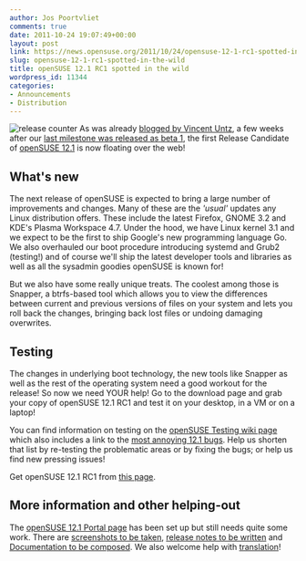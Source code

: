 ```yaml
---
author: Jos Poortvliet
comments: true
date: 2011-10-24 19:07:49+00:00
layout: post
link: https://news.opensuse.org/2011/10/24/opensuse-12-1-rc1-spotted-in-the-wild/
slug: opensuse-12-1-rc1-spotted-in-the-wild
title: openSUSE 12.1 RC1 spotted in the wild
wordpress_id: 11344
categories:
- Announcements
- Distribution
---
```


![release counter](//counter.opensuse.org/small.png)
As was already [blogged by Vincent Untz](//www.vuntz.net/journal/post/2011/10/24/openSUSE-12.1-RC1-is-out%2C-with-GNOME-3.2.1), a few weeks after our [last milestone was released as beta 1](//news.opensuse.org/2011/09/06/opensuse-celebrates-beta-1-with-pizzabeta-parties/), the first Release Candidate of [openSUSE 12.1](//en.opensuse.org/Portal:12.1") is now floating over the web!



## What's new


The next release of openSUSE is expected to bring a large number of improvements and changes. Many of these are the _'usual'_ updates any Linux distribution offers. These include the latest Firefox, GNOME 3.2 and KDE's Plasma Workspace 4.7. Under the hood, we have Linux kernel 3.1 and we expect to be the first to ship Google's new programming language Go. We also overhauled our boot procedure introducing systemd and Grub2 (testing!) and of course we'll ship the latest developer tools and libraries as well as all the sysadmin goodies openSUSE is known for!

But we also have some really unique treats. The coolest among those is Snapper, a btrfs-based tool which allows you to view the differences between current and previous versions of files on your system and lets you roll back the changes, bringing back lost files or undoing damaging overwrites.



## Testing


The changes in underlying boot technology, the new tools like Snapper as well as the rest of the operating system  need a good workout for the release! So now we need YOUR help! Go to the download page and grab your copy of openSUSE 12.1 RC1 and test it on your desktop, in a VM or on a laptop!

You can find information on testing on the [openSUSE Testing wiki page](//en.opensuse.org/openSUSE:Testing) which also includes a link to the [most annoying 12.1 bugs](//en.opensuse.org/openSUSE:Most_annoying_bugs_12.1_dev). Help us shorten that list by re-testing the problematic areas or by fixing the bugs; or help us find new pressing issues!

Get openSUSE 12.1 RC1 from [this page](//software.opensuse.org/developer/).



## More information and other helping-out


The [openSUSE 12.1 Portal page](//en.opensuse.org/Portal:12.1) has been set up but still needs quite some work. There are [screenshots to be taken](//en.opensuse.org/Screenshots_12.1), [release notes to be written](//en.opensuse.org/openSUSE:Upcoming_features#release_notes) and [Documentation to be composed](//en.opensuse.org/openSUSE:Documentation_Contribute). We also welcome help with [translation](//en.opensuse.org/openSUSE:Localization_guide)!
